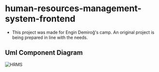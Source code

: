 # human-resources-management-system-frontend
* This project was made for Engin Demiroğ's camp. An original project is being prepared in line with the needs.
## Uml Component Diagram
![HRMS](https://user-images.githubusercontent.com/61885344/124755006-84d7e680-df33-11eb-97fe-00ae35378e6f.png)
